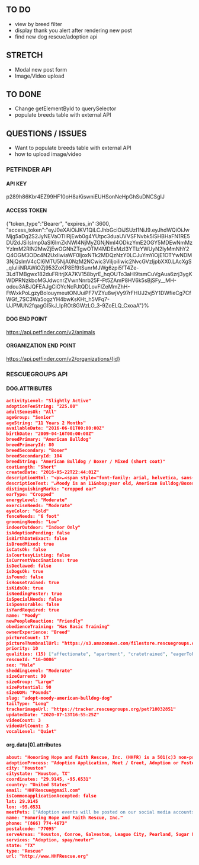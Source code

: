 ## TO DO
- view by breed filter
- display thank you alert after rendering new post
- find new dog rescue/adoption api

## STRETCH
- Modal new post form
- Image/Video upload

## TO DONE
- Change getElementById to querySelector
- populate breeds table with external API

## QUESTIONS / ISSUES
- Want to populate breeds table with external API
- how to upload image/video


### PETFINDER API
#### API KEY
p289h86Kbr4EZ99HF10oH8aKiswniEUHSonNeHpGhSuDNCSgIJ
#### ACCESS TOKEN
{"token_type":"Bearer",
"expires_in":3600,
"access_token":"eyJ0eXAiOiJKV1QiLCJhbGciOiJSUzI1NiJ9.eyJhdWQiOiJwMjg5aDg2S2JyNEVaOTlIRjEwb0g4YUtpc3duaUVVSFNvbk5lSHBHaFN1RE5DU2dJSiIsImp0aSI6ImZkNWI4NjMyZGNjNmI4ODkzYmE2OGY5MDEwNmMzYzlmM2RlN2MwZjEwOGNhZTgwOTM4MDExMzI3YTIzYWUyN2IyMmNhY2Q4OGM3ODc4N2UxIiwiaWF0IjoxNTk2MDQzNzY0LCJuYmYiOjE1OTYwNDM3NjQsImV4cCI6MTU5NjA0NzM2NCwic3ViIjoiIiwic2NvcGVzIjpbXX0.LAcXgS_qIuliiNRAWiOZj953ZoKP8Ef9tSunrMJWg6zpi5fT4Ze-3LdTMBgwx182duFRitrjXA7KV158byrE_hqOUTo3aHl9tsmCuVgAua6zrj3ygKWDPRNzkboMGJdwcnrZVwnNnrb25F-Ft5ZAmP8HV6k5sBjSFy__MH-odou3ABJQFEAJgCiOYcNcPJtQDLovFIZeMmZhH-FtWxkPoLgzyBolouymeutONUuiPF7VZYu8wjVy97rFHUJ2vj5Y1DWfieCg7CfWGf_7SC3Wa5ogzYH4bwKsKHt_h5VFq7-UJPMUN2fqagGl5kJ_IpROt8GWzLO_3-9ZoELQ_CxoaA"}%           
#### DOG END POINT
https://api.petfinder.com/v2/animals
#### ORGANIZATION END POINT
https://api.petfinder.com/v2/organizations/{id}

### RESCUEGROUPS API
#### DOG.ATTRIBUTES
``` json
activityLevel: "Slightly Active"
adoptionFeeString: "225.00"
adultSexesOk: "All"
ageGroup: "Senior"
ageString: "11 Years 2 Months"
availableDate: "2016-06-01T00:00:00Z"
birthDate: "2009-04-16T00:00:00Z"
breedPrimary: "American Bulldog"
breedPrimaryId: 80
breedSecondary: "Boxer"
breedSecondaryId: 104
breedString: "American Bulldog / Boxer / Mixed (short coat)"
coatLength: "Short"
createdDate: "2016-05-22T22:44:01Z"
descriptionHtml: "<p>↵<span style="font-family: arial, helvetica, sans-serif;">Moody is an 11&nbsp;year old, American Bulldog/Boxer mix. He weighs 90 lbs and is literally a gentle giant!&nbsp;</span>↵</p>↵↵<p>↵<span style="font-family: arial, helvetica, sans-serif;">I honestly can&#39;t find anything negative&nbsp;to say about this dog.&nbsp; Ok maybe he&#39;s a bit over-zealous when he drinks water, but really that is all I can think of!!&nbsp; He has all the positive qualities you would want in a dog. Calm, fun, polite, trained, friendly, etc.&nbsp;</span>↵</p>↵↵<p>↵<span style="font-family: arial, helvetica, sans-serif;">Don&#39;t let his exterior fool you - Moody is a big hunk of love!&nbsp; He has never met a stranger - child or adult.&nbsp; He loves to be with you and is content just laying in the same room with you.&nbsp; He walks great on a leash (doesn&#39;t pull) and is very calm and gentle.&nbsp; He rides great in the car</span>↵↵<span style="font-family: arial, helvetica, sans-serif;">&nbsp;and really just wants some love and a soft bed. Moody takes treats nicely and has all the best qualities&nbsp;of an older dog&nbsp; - house trained, crate trained, calm, easy to have around.&nbsp; He sleeps nicely in his crate at night but we are at the point I trust him to be left out.&nbsp;&nbsp;</span>↵</p>↵↵<p><font face="arial, helvetica, sans-serif">He sits nicely during&nbsp;his baths. He also takes correction very well and is a dog that likes to please.&nbsp; He is great with kids and won&#39;t knock them over because he is really very calm. Probably a no cat household would be best as well.&nbsp; He would be happiest as an only dog.&nbsp; He will do ok with a calm, submissive dog that respects his things and space.&nbsp;</font></p>↵↵<p><font face="arial, helvetica, sans-serif">Look past his exterior and you will find a loving, wonderful dog that is looking for his special&nbsp;family or person. Moody is healthy, up to date on all shots, heartworm negative and neutered. He was found in Moody Park - hence his name - but he is anything but moody :)&nbsp;</font></p>↵↵<p>↵<span style="font-family: arial, helvetica, sans-serif;">You can submit an application to adopt Moody at www.hhfrescue.org.&nbsp;</span>↵</p><img src="https://tracker.rescuegroups.org/pet?10032851" width="0" height="0" alt="" />"
descriptionText: "↵Moody is an 11&nbsp;year old, American Bulldog/Boxer mix. He weighs 90 lbs and is literally a gentle giant!&nbsp;↵↵↵↵I honestly can&#39;t find anything negative&nbsp;to say about this dog.&nbsp; Ok maybe he&#39;s a bit over-zealous when he drinks water, but really that is all I can think of!!&nbsp; He has all the positive qualities you would want in a dog. Calm, fun, polite, trained, friendly, etc.&nbsp;↵↵↵↵Don&#39;t let his exterior fool you - Moody is a big hunk of love!&nbsp; He has never met a stranger - child or adult.&nbsp; He loves to be with you and is content just laying in the same room with you.&nbsp; He walks great on a leash (doesn&#39;t pull) and is very calm and gentle.&nbsp; He rides great in the car↵↵&nbsp;and really just wants some love and a soft bed. Moody takes treats nicely and has all the best qualities&nbsp;of an older dog&nbsp; - house trained, crate trained, calm, easy to have around.&nbsp; He sleeps nicely in his crate at night but we are at the point I trust him to be left out.&nbsp;&nbsp;↵↵↵He sits nicely during&nbsp;his baths. He also takes correction very well and is a dog that likes to please.&nbsp; He is great with kids and won&#39;t knock them over because he is really very calm. Probably a no cat household would be best as well.&nbsp; He would be happiest as an only dog.&nbsp; He will do ok with a calm, submissive dog that respects his things and space.&nbsp;↵↵Look past his exterior and you will find a loving, wonderful dog that is looking for his special&nbsp;family or person. Moody is healthy, up to date on all shots, heartworm negative and neutered. He was found in Moody Park - hence his name - but he is anything but moody :)&nbsp;↵↵↵You can submit an application to adopt Moody at www.hhfrescue.org.&nbsp;↵"
distinguishingMarks: "cropped ear"
earType: "Cropped"
energyLevel: "Moderate"
exerciseNeeds: "Moderate"
eyeColor: "Gold"
fenceNeeds: "6 foot"
groomingNeeds: "Low"
indoorOutdoor: "Indoor Only"
isAdoptionPending: false
isBirthDateExact: false
isBreedMixed: true
isCatsOk: false
isCourtesyListing: false
isCurrentVaccinations: true
isDeclawed: false
isDogsOk: true
isFound: false
isHousetrained: true
isKidsOk: true
isNeedingFoster: true
isSpecialNeeds: false
isSponsorable: false
isYardRequired: true
name: "Moody"
newPeopleReaction: "Friendly"
obedienceTraining: "Has Basic Training"
ownerExperience: "Breed"
pictureCount: 17
pictureThumbnailUrl: "https://s3.amazonaws.com/filestore.rescuegroups.org/8115/pictures/animals/10032/10032851/56281570_100x100.jpg"
priority: 10
qualities: (15) ["affectionate", "apartment", "cratetrained", "eagerToPlease", "eventempered", "fetches", "gentle", "doesWellInCar", "goofy", "intelligent", "leashtrained", "noLargeDogs", "obedient", "playful", "playsToys"]
rescueId: "16-0006"
sex: "Male"
sheddingLevel: "Moderate"
sizeCurrent: 90
sizeGroup: "Large"
sizePotential: 90
sizeUOM: "Pounds"
slug: "adopt-moody-american-bulldog-dog"
tailType: "Long"
trackerimageUrl: "https://tracker.rescuegroups.org/pet?10032851"
updatedDate: "2020-07-13T16:55:25Z"
videoCount: 3
videoUrlCount: 3
vocalLevel: "Quiet"
```

#### org.data[0].attributes
``` json
about: "Honoring Hope and Faith Rescue, Inc. (HHFR) is a 501(c)3 non-profit, all-breed dog rescue committed to saving the lives of the abused, abandoned, neglected and forgotten. We are a volunteer-based foster program that is dedicated to finding happy and forever homes for our rescued dogs. We rely 100% on donations to provide monetary support for boarding expenses, vet and medical care, and operational support. Help us make a difference in a deserving dogâs life."
adoptionProcess: "Adoption Application, Meet / Greet, Adoption or Foster-to-Adopt Contract.  Home Ownership or Rental Pet Agreement with appropriate deposit and size/breed restrictions."
city: "Houston"
citystate: "Houston, TX"
coordinates: "29.9145, -95.6531"
country: "United States"
email: "HHFRescue@gmail.com"
isCommonapplicationAccepted: false
lat: 29.9145
lon: -95.6531
meetPets: ["Adoption events will be posted on our social media accounts."]
name: "Honoring Hope and Faith Rescue, Inc."
phone: "(866) 774-4673"
postalcode: "77095"
serveAreas: "Houston, Conroe, Galveston, League City, Pearland, Sugar Land, Cypress, Katy, Harris County, Fort Bend County, Galveston County, Montgomery County, Brazoria County, Minnesota"
services: "Adoption, spay/neuter"
state: "TX"
type: "Rescue"
url: "http://www.HHFRescue.org"
```